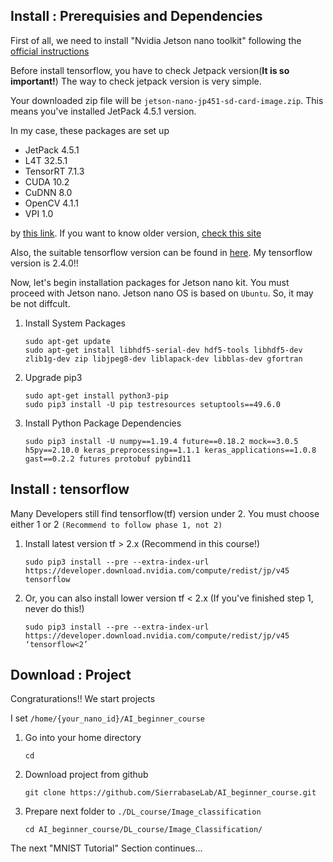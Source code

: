 ## Install : Prerequisies and Dependencies
First of all, we need to install "Nvidia Jetson nano toolkit" following the [official instructions](https://developer.nvidia.com/embedded/learn/get-started-jetson-nano-devkit#write)

Before install tensorflow, you have to check Jetpack version(**It is so important!**) The way to check jetpack version is very simple. 

Your downloaded zip file will be ```jetson-nano-jp451-sd-card-image.zip```. This means you've installed JetPack 4.5.1 version.

In my case, these packages are set up

- JetPack 4.5.1
- L4T 32.5.1
- TensorRT 7.1.3
- CUDA 10.2
- CuDNN 8.0
- OpenCV 4.1.1
- VPI 1.0

by [this link](https://developer.nvidia.com/embedded/jetpack). If you want to know older version, [check this site](https://developer.nvidia.com/embedded/jetpack-archive)

Also, the suitable tensorflow version can be found in [here](https://docs.nvidia.com/deeplearning/frameworks/install-tf-jetson-platform-release-notes/tf-jetson-rel.html#tf-jetson-rel). My tensorflow version is 2.4.0!! 

Now, let's begin installation packages for Jetson nano kit. You must proceed with Jetson nano. Jetson nano OS is based on ```Ubuntu```. So, it may be not diffcult.

1. Install System Packages
    ```shell
    sudo apt-get update
    sudo apt-get install libhdf5-serial-dev hdf5-tools libhdf5-dev zlib1g-dev zip libjpeg8-dev liblapack-dev libblas-dev gfortran
    ```

2. Upgrade pip3
    ```shell
    sudo apt-get install python3-pip
    sudo pip3 install -U pip testresources setuptools==49.6.0
    ```

3. Install Python Package Dependencies
    ```shell
    sudo pip3 install -U numpy==1.19.4 future==0.18.2 mock==3.0.5 h5py==2.10.0 keras_preprocessing==1.1.1 keras_applications==1.0.8 gast==0.2.2 futures protobuf pybind11
    ```

## Install : tensorflow

Many Developers still find tensorflow(tf) version under 2. You must choose either 1 or 2 ```(Recommend to follow phase 1, not 2)```

1. Install latest version tf > 2.x (Recommend in this course!)
    ```shell
    sudo pip3 install --pre --extra-index-url https://developer.download.nvidia.com/compute/redist/jp/v45 tensorflow
    ```

2. Or, you can also install lower version tf < 2.x (If you've finished step 1, never do this!)
    ```shell
    sudo pip3 install --pre --extra-index-url https://developer.download.nvidia.com/compute/redist/jp/v45 ‘tensorflow<2’
    ```

## Download : Project

Congraturations!! We start projects

I set ```/home/{your_nano_id}/AI_beginner_course```

1. Go into your home directory
	```shell
	cd
	```
2. Download project from github
	```shell
	git clone https://github.com/SierrabaseLab/AI_beginner_course.git
	```

3. Prepare next folder to ```./DL_course/Image_classification```
	```shell
	cd AI_beginner_course/DL_course/Image_Classification/
	```

The next "MNIST Tutorial" Section continues...
